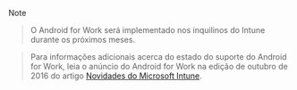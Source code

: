 > [!Note]

> O Android for Work será implementado nos inquilinos do Intune durante os próximos meses.

> Para informações adicionais acerca do estado do suporte do Android for Work, leia o anúncio do Android for Work na edição de outubro de 2016 do artigo [Novidades do Microsoft Intune](/intune/whats-new/whats-new-archive#october-2016).


<!--HONumber=Jan17_HO1-->


